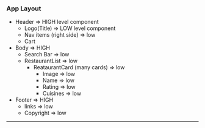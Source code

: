 ### App Layout

 * Header  => HIGH level component
      - Logo(Title)  => LOW level component
      - Nav items (right side) => low 
      - Cart
 * Body  => HIGH 
      - Search Bar => low
      - RestaurantList => low
          - ReataurantCard (many cards) => low 
              - Image => low 
              - Name => low 
              - Rating => low 
              - Cuisines => low 
 * Footer  => HIGH 
    - links => low
    - Copyright => low 
---


